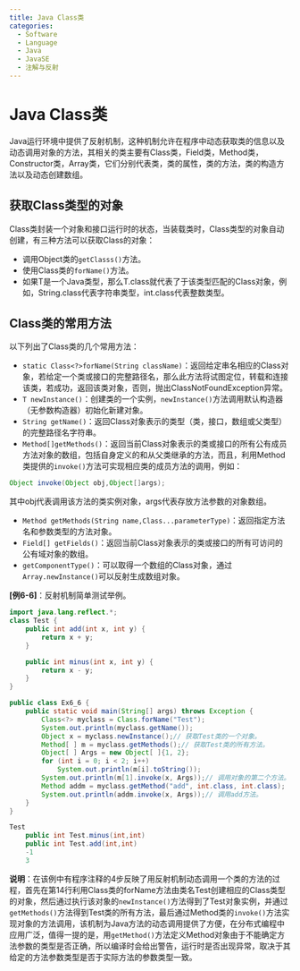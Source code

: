 ```yaml
---
title: Java Class类
categories:
  - Software
  - Language
  - Java
  - JavaSE
  - 注解与反射
---
```

# Java Class类

Java运行环境中提供了反射机制，这种机制允许在程序中动态获取类的信息以及动态调用对象的方法，其相关的类主要有Class类，Field类，Method类，Constructor类，Array类，它们分别代表类，类的属性，类的方法，类的构造方法以及动态创建数组。

## 获取Class类型的对象

Class类封装一个对象和接口运行时的状态，当装载类时，Class类型的对象自动创建，有三种方法可以获取Class的对象：

- 调用Object类的`getClasss()`方法。
- 使用Class类的`forName()`方法。
- 如果T是一个Java类型，那么T.class就代表了于该类型匹配的Class对象，例如，String.class代表字符串类型，int.class代表整数类型。

## Class类的常用方法

以下列出了Class类的几个常用方法：

- `static Class<?>forName(String className)`：返回给定串名相应的Class对象，若给定一个类或接口的完整路径名，那么此方法将试图定位，转载和连接该类，若成功，返回该类对象，否则，抛出ClassNotFoundException异常。
- `T newInstance()`：创建类的一个实例，`newInstance()`方法调用默认构造器（无参数构造器）初始化新建对象。
- `String getName()`：返回Class对象表示的类型（类，接口，数组或父类型）的完整路径名字符串。
- `Method[]getMethods()`：返回当前Class对象表示的类或接口的所有公有成员方法对象的数组，包括自身定义的和从父类继承的方法，而且，利用Method类提供的`invoke()`方法可实现相应类的成员方法的调用，例如：

```java
Object invoke(Object obj,Object[]args);
```

其中obj代表调用该方法的类实例对象，args代表存放方法参数的对象数组。

- `Method getMethods(String name,Class...parameterType)`：返回指定方法名和参数类型的方法对象。
- `Field[] getFields()`：返回当前Class对象表示的类或接口的所有可访问的公有域对象的数组。
- `getComponentType()`：可以取得一个数组的Class对象，通过`Array.newInstance()`可以反射生成数组对象。

**[例6-6]**：反射机制简单测试举例。

```java
import java.lang.reflect.*;
class Test {
    public int add(int x, int y) {
        return x + y;
    }

    public int minus(int x, int y) {
        return x - y;
    }
}

public class Ex6_6 {
    public static void main(String[] args) throws Exception {
        Class<?> myclass = Class.forName("Test");
        System.out.println(myclass.getName());
        Object x = myclass.newInstance();// 获取Test类的一个对象。
        Method[ ] m = myclass.getMethods();// 获取Test类的所有方法。
        Object[ ] Args = new Object[ ]{1, 2};
        for (int i = 0; i < 2; i++)
            System.out.println(m[i].toString());
        System.out.println(m[1].invoke(x, Args));// 调用对象的第二个方法。
        Method addm = myclass.getMethod("add", int.class, int.class);
        System.out.println(addm.invoke(x, Args));// 调用add方法。
    }
}

Test
    public int Test.minus(int,int)
    public int Test.add(int,int)
    -1
    3
```

**说明**：在该例中有程序注释的4步反映了用反射机制动态调用一个类的方法的过程，首先在第14行利用Class类的forName方法由类名Test创建相应的Class类型的对象，然后通过执行该对象的`newInstance()`方法得到了Test对象实例，并通过`getMethods()`方法得到Test类的所有方法，最后通过Method类的`invoke()`方法实现对象的方法调用，该机制为Java方法的动态调用提供了方便，在分布式编程中应用广泛，值得一提的是，用`getMethod()`方法定义Method对象由于不能确定方法参数的类型是否正确，所以编译时会给出警告，运行时是否出现异常，取决于其给定的方法参数类型是否于实际方法的参数类型一致。



